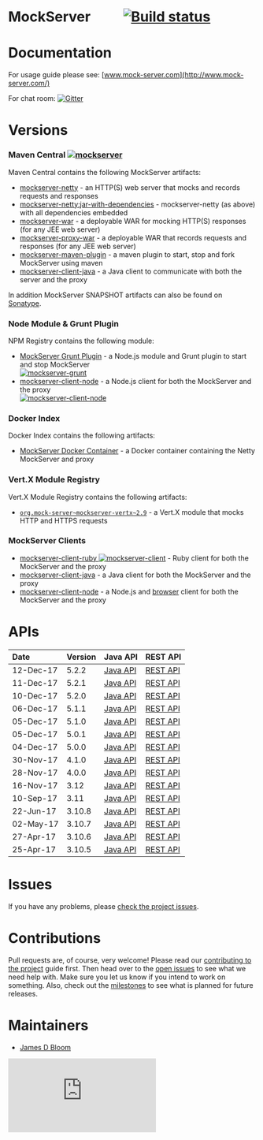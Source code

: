 MockServer &nbsp;&nbsp;&nbsp;&nbsp;&nbsp;&nbsp;&nbsp;&nbsp;&nbsp;[![Build status](https://badge.buildkite.com/3b6803f4fe98cb5ed7bf18292a1434f800b53d8fecb92811d8.svg?branch=master&style=square&theme=slack)](https://buildkite.com/mockserver/mockserver)
========== 



# Documentation

For usage guide please see: [www.mock-server.com](http://www.mock-server.com/)

For chat room: [![Gitter](https://badges.gitter.im/Join%20Chat.svg)](https://gitter.im/jamesdbloom/mockserver?utm_source=badge&utm_medium=badge&utm_campaign=pr-badge&utm_content=badge)

# Versions

### Maven Central [![mockserver](https://maven-badges.herokuapp.com/maven-central/org.mock-server/mockserver-netty/badge.svg?style=flat)](http://search.maven.org/#search%7Cga%7C1%7Cmockserver)

Maven Central contains the following MockServer artifacts:

* [mockserver-netty](https://maven-badges.herokuapp.com/maven-central/org.mock-server/mockserver-netty) - an HTTP(S) web server that mocks and records requests and responses
* [mockserver-netty:jar-with-dependencies](https://maven-badges.herokuapp.com/maven-central/org.mock-server/mockserver-netty) - mockserver-netty (as above) with all dependencies embedded
* [mockserver-war](https://maven-badges.herokuapp.com/maven-central/org.mock-server/mockserver-war) - a deployable WAR for mocking HTTP(S) responses (for any JEE web server)
* [mockserver-proxy-war](https://maven-badges.herokuapp.com/maven-central/org.mock-server/mockserver-proxy-war) - a deployable WAR that records requests and responses (for any JEE web server)
* [mockserver-maven-plugin](https://maven-badges.herokuapp.com/maven-central/org.mock-server/mockserver-maven-plugin) - a maven plugin to start, stop and fork MockServer using maven
* [mockserver-client-java](https://maven-badges.herokuapp.com/maven-central/org.mock-server/mockserver-client-java) - a Java client to communicate with both the server and the proxy

In addition MockServer SNAPSHOT artifacts can also be found on [Sonatype](https://oss.sonatype.org/index.html#nexus-search;quick~org.mock-server).

### Node Module & Grunt Plugin

NPM Registry contains the following module:

* [MockServer Grunt Plugin](https://www.npmjs.org/package/mockserver-grunt) - a Node.js module and Grunt plugin to start and stop MockServer <br/> [![mockserver-grunt](https://nodei.co/npm/mockserver-grunt.png?downloads=true)](https://www.npmjs.org/package/mockserver-grunt)
* [mockserver-client-node](https://www.npmjs.org/package/mockserver-client) - a Node.js client for both the MockServer and the proxy <br/> [![mockserver-client-node](https://nodei.co/npm/mockserver-client.png?downloads=true)](https://www.npmjs.org/package/mockserver-client)

### Docker Index

Docker Index contains the following artifacts:

* [MockServer Docker Container](https://hub.docker.com/r/jamesdbloom/mockserver/) - a Docker container containing the Netty MockServer and proxy

### Vert.X Module Registry

Vert.X Module Registry contains the following artifacts:

* [`org.mock-server~mockserver-vertx~2.9`](http://modulereg.vertx.io/) - a Vert.X module that mocks HTTP and HTTPS requests 

### MockServer Clients

* [mockserver-client-ruby ![mockserver-client](https://badge.fury.io/rb/mockserver-client.png)](https://rubygems.org/gems/mockserver-client) - Ruby client for both the MockServer and the proxy 
* [mockserver-client-java](http://search.maven.org/#search%7Cga%7C1%7Cmockserver-client-java) - a Java client for both the MockServer and the proxy 
* [mockserver-client-node](https://www.npmjs.org/package/mockserver-client) - a Node.js and [browser](https://cdn.rawgit.com/jamesdbloom/mockserver-client-node/503f8525a933cbc45cdf0b96f78e1c6b4e48f126/mockServerClient.js) client for both the MockServer and the proxy

# APIs
Date       | Version | Java API                                                              | REST API
:--------- |:------- |:--------------------------------------------------------------------- |:-----------
12-Dec-17  | 5.2.2	 | [Java API](http://mock-server.com/versions/5.2.2/apidocs/index.html)  | [REST API](https://app.swaggerhub.com/apis/jamesdbloom/mock-server-openapi/5.2.x)
11-Dec-17  | 5.2.1	 | [Java API](http://mock-server.com/versions/5.2.1/apidocs/index.html)  | [REST API](https://app.swaggerhub.com/apis/jamesdbloom/mock-server-openapi/5.2.x)
10-Dec-17  | 5.2.0	 | [Java API](http://mock-server.com/versions/5.2.0/apidocs/index.html)  | [REST API](https://app.swaggerhub.com/apis/jamesdbloom/mock-server-openapi/5.2.x)
06-Dec-17  | 5.1.1	 | [Java API](http://mock-server.com/versions/5.1.1/apidocs/index.html)  | [REST API](https://app.swaggerhub.com/apis/jamesdbloom/mock-server-openapi/5.1.x)
05-Dec-17  | 5.1.0	 | [Java API](http://mock-server.com/versions/5.1.0/apidocs/index.html)  | [REST API](https://app.swaggerhub.com/apis/jamesdbloom/mock-server-openapi/5.1.x)
05-Dec-17  | 5.0.1	 | [Java API](http://mock-server.com/versions/5.0.1/apidocs/index.html)  | [REST API](https://app.swaggerhub.com/apis/jamesdbloom/mock-server-openapi/5.0.x)
04-Dec-17  | 5.0.0	 | [Java API](http://mock-server.com/versions/5.0.0/apidocs/index.html)  | [REST API](https://app.swaggerhub.com/apis/jamesdbloom/mock-server-openapi/5.0.x)
30-Nov-17  | 4.1.0	 | [Java API](http://mock-server.com/versions/4.1.0/apidocs/index.html)  | [REST API](https://app.swaggerhub.com/apis/jamesdbloom/mock-server-openapi/4.x.x)
28-Nov-17  | 4.0.0	 | [Java API](http://mock-server.com/versions/4.0.0/apidocs/index.html)  | [REST API](https://app.swaggerhub.com/apis/jamesdbloom/mock-server-openapi/4.x.x)
16-Nov-17  | 3.12	 | [Java API](http://mock-server.com/versions/3.12/apidocs/index.html)   | [REST API](https://app.swaggerhub.com/apis/jamesdbloom/mock-server_api/3.x.x)
10-Sep-17  | 3.11	 | [Java API](http://mock-server.com/versions/3.11/apidocs/index.html)   | [REST API](https://app.swaggerhub.com/apis/jamesdbloom/mock-server_api/3.x.x)
22-Jun-17  | 3.10.8	 | [Java API](http://mock-server.com/versions/3.10.8/apidocs/index.html) | [REST API](https://app.swaggerhub.com/apis/jamesdbloom/mock-server_api/3.x.x)
02-May-17  | 3.10.7	 | [Java API](http://mock-server.com/versions/3.10.7/apidocs/index.html) | [REST API](https://app.swaggerhub.com/apis/jamesdbloom/mock-server_api/3.x.x)
27-Apr-17  | 3.10.6	 | [Java API](http://mock-server.com/versions/3.10.6/apidocs/index.html) | [REST API](https://app.swaggerhub.com/apis/jamesdbloom/mock-server_api/3.x.x)
25-Apr-17  | 3.10.5	 | [Java API](http://mock-server.com/versions/3.10.5/apidocs/index.html) | [REST API](https://app.swaggerhub.com/apis/jamesdbloom/mock-server_api/3.x.x)

# Issues

If you have any problems, please [check the project issues](https://github.com/jamesdbloom/mockserver/issues?state=open).

# Contributions

Pull requests are, of course, very welcome! Please read our [contributing to the project](https://github.com/jamesdbloom/mockserver/wiki/Contributing-to-the-project) guide first. Then head over to the [open issues](https://github.com/jamesdbloom/mockserver/issues?state=open) to see what we need help with. Make sure you let us know if you intend to work on something. Also, check out the [milestones](https://github.com/jamesdbloom/mockserver/milestones) to see what is planned for future releases.

# Maintainers
* [James D Bloom](http://blog.jamesdbloom.com)

[![Analytics](https://ga-beacon.appspot.com/UA-32687194-4/mockserver/README.md)](https://github.com/igrigorik/ga-beacon)
